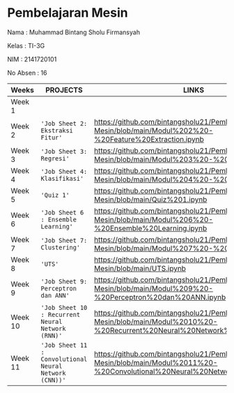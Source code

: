 # **Pembelajaran Mesin**

Nama     : Muhammad Bintang Sholu Firmansyah

Kelas    : TI-3G

NIM      : 2141720101

No Absen : 16

|Weeks           |PROJECTS                         |LINKS                        |
|----------------|---------------------------------|-----------------------------|
|Week 1        |         | 
|Week 2        | `'Job Sheet 2: Ekstraksi Fitur'` | https://github.com/bintangsholu21/Pembelajaran-Mesin/blob/main/Modul%202%20-%20Feature%20Extraction.ipynb
|Week 3        |`'Job Sheet 3: Regresi'` |  https://github.com/bintangsholu21/Pembelajaran-Mesin/blob/main/Modul%203%20-%20Regresion.ipynb         
|Week 4        | `'Job Sheet 4: Klasifikasi'` | https://github.com/bintangsholu21/Pembelajaran-Mesin/blob/main/Modul%204%20-%20Classification.ipynb             
|Week 5        | `'Quiz 1'` | https://github.com/bintangsholu21/Pembelajaran-Mesin/blob/main/Quiz%201.ipynb
|Week 6        | `'Job Sheet 6 : Ensemble Learning'` | https://github.com/bintangsholu21/Pembelajaran-Mesin/blob/main/Modul%206%20-%20Ensemble%20Learning.ipynb
|Week 7        | `'Job Sheet 7: Clustering'` | https://github.com/bintangsholu21/Pembelajaran-Mesin/blob/main/Modul%207%20-%20Clustering.ipynb
|Week 8        | `'UTS'` | https://github.com/bintangsholu21/Pembelajaran-Mesin/blob/main/UTS.ipynb
|Week 9        | `'Job Sheet 9: Perceptron dan ANN'` | https://github.com/bintangsholu21/Pembelajaran-Mesin/blob/main/Modul%209%20-%20Perceptron%20dan%20ANN.ipynb
|Week 10        | `'Job Sheet 10 : Recurrent Neural Network (RNN)'` | https://github.com/bintangsholu21/Pembelajaran-Mesin/blob/main/Modul%2010%20-%20Recurrent%20Neural%20Network%20(RNN).ipynb
|Week 11        | `'Job Sheet 11 : Convolutional Neural Network (CNN))'` | https://github.com/bintangsholu21/Pembelajaran-Mesin/blob/main/Modul%2011%20-%20Convolutional%20Neural%20Network%20(CNN).ipynb
